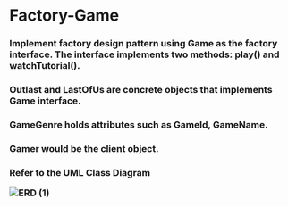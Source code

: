 # Factory-Game

<h3>Implement factory design pattern using Game as the factory interface. The interface implements two methods: play() and watchTutorial().

<br>
<h3>Outlast and LastOfUs are concrete objects that implements Game interface.

<h3>GameGenre holds attributes such as GameId, GameName.

<h3>Gamer would be the client object.

<h3>Refer to the UML Class Diagram 

![ERD (1)](https://github.com/johnpaolo16/Factory-Game/assets/148620296/973b6613-7e7c-4755-8aa7-5a34369eb339)

